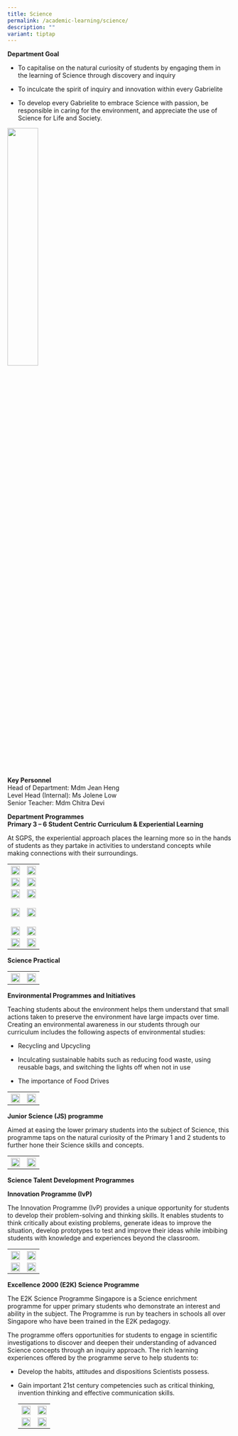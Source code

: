 ```yaml
---
title: Science
permalink: /academic-learning/science/
description: ""
variant: tiptap
---
```

<p><strong>Department Goal</strong>
</p>
<ul>
<li>
<p>To capitalise on the natural curiosity of students by engaging them in
the learning of Science through discovery and inquiry</p>
</li>
<li>
<p>To inculcate the spirit of inquiry and innovation within every Gabrielite</p>
</li>
<li>
<p>To develop every Gabrielite to embrace Science with passion, be responsible
in caring for the environment, and appreciate the use of Science for Life
and Society.</p>
</li>
</ul>
<p></p>
<div class="isomer-image-wrapper">
<img style="width: 37%;" height="auto" width="100%" alt="" src="/images/Science/sci1.png">
</div>
<p><strong>Key Personnel</strong> 
<br>Head of Department: Mdm Jean Heng
<br>Level Head (Internal): Ms Jolene Low
<br>Senior Teacher: Mdm Chitra Devi</p>
<p><strong>Department Programmes</strong> 
<br><strong>Primary 3 – 6 Student Centric Curriculum &amp; Experiential Learning</strong>
</p>
<p>At SGPS, the experiential approach places the learning more so in the
hands of students as they partake in activities to understand concepts
while making connections with their surroundings.</p>
<table>
<tbody>
<tr>
<th rowspan="1" colspan="1">
<div class="isomer-image-wrapper">
<img style="width: 100%" height="auto" width="100%" alt="" src="/images/Science/sci2.png">
</div>
</th>
<th rowspan="1" colspan="1">
<div class="isomer-image-wrapper">
<img style="width: 100%" height="auto" width="100%" alt="" src="/images/Science/sci3.png">
</div>
</th>
</tr>
<tr>
<td rowspan="1" colspan="1">
<div class="isomer-image-wrapper">
<img style="width: 100%" height="auto" width="100%" alt="" src="/images/Science/sci4.jpg">
</div>
</td>
<td rowspan="1" colspan="1">
<div class="isomer-image-wrapper">
<img style="width: 100%" height="auto" width="100%" alt="" src="/images/Science/sci5.jpg">
</div>
</td>
</tr>
<tr>
<td rowspan="1" colspan="1">
<div class="isomer-image-wrapper">
<img style="width: 100%" height="auto" width="100%" alt="" src="/images/Science/sci6.png">
</div>
<p></p>
</td>
<td rowspan="1" colspan="1">
<div class="isomer-image-wrapper">
<img style="width: 100%" height="auto" width="100%" alt="" src="/images/Science/sci7.png">
</div>
<p></p>
</td>
</tr>
<tr>
<td rowspan="1" colspan="1">
<div class="isomer-image-wrapper">
<img style="width: 100%" height="auto" width="100%" alt="" src="/images/Science/sci8.png">
</div>
<p></p>
</td>
<td rowspan="1" colspan="1">
<div class="isomer-image-wrapper">
<img style="width: 100%" height="auto" width="100%" alt="" src="/images/Science/sci9.png">
</div>
<p></p>
</td>
</tr>
<tr>
<td rowspan="1" colspan="1">
<div class="isomer-image-wrapper">
<img style="width: 100%" height="auto" width="100%" alt="" src="/images/Science/sci10.png">
</div>
</td>
<td rowspan="1" colspan="1">
<div class="isomer-image-wrapper">
<img style="width: 100%" height="auto" width="100%" alt="" src="/images/Science/sci11.png">
</div>
</td>
</tr>
<tr>
<td rowspan="1" colspan="1">
<div class="isomer-image-wrapper">
<img style="width: 100%" height="auto" width="100%" alt="" src="/images/Science/sci12.jpg">
</div>
</td>
<td rowspan="1" colspan="1">
<div class="isomer-image-wrapper">
<img style="width: 100%" height="auto" width="100%" alt="" src="/images/Science/sci13.jpg">
</div>
</td>
</tr>
</tbody>
</table>
<p></p>
<p><strong>Science Practical</strong>
</p>
<table>
<tbody>
<tr>
<th rowspan="1" colspan="1">
<div class="isomer-image-wrapper">
<img style="width: 100%" height="auto" width="100%" alt="" src="/images/Science/sci14.png">
</div>
</th>
<th rowspan="1" colspan="1">
<div class="isomer-image-wrapper">
<img style="width: 100%" height="auto" width="100%" alt="" src="/images/Science/sci15.png">
</div>
</th>
</tr>
</tbody>
</table>
<p></p>
<p><strong>Environmental Programmes and Initiatives</strong>
</p>
<p>Teaching students about the environment helps them understand that small
actions taken to preserve the environment have large impacts over time.
Creating an environmental awareness in our students through our curriculum
includes the following aspects of environmental studies:</p>
<ul>
<li>
<p>Recycling and Upcycling</p>
</li>
<li>
<p>Inculcating sustainable habits such as reducing food waste, using reusable
bags, and switching the lights off when not in use</p>
</li>
<li>
<p>The importance of Food Drives</p>
</li>
</ul>
<table>
<tbody>
<tr>
<th rowspan="1" colspan="1">
<div class="isomer-image-wrapper">
<img style="width: 100%" height="auto" width="100%" alt="" src="/images/Science/sci16.png">
</div>
</th>
<th rowspan="1" colspan="1">
<div class="isomer-image-wrapper">
<img style="width: 100%" height="auto" width="100%" alt="" src="/images/Science/sci17.png">
</div>
</th>
</tr>
</tbody>
</table>
<p></p>
<p><strong>Junior Science (JS) programme</strong>
</p>
<p>Aimed at easing the lower primary students into the subject of Science,
this programme taps on the natural curiosity of the Primary 1 and 2 students
to further hone their Science skills and concepts.</p>
<table>
<tbody>
<tr>
<th rowspan="1" colspan="1">
<div class="isomer-image-wrapper">
<img style="width: 100%" height="auto" width="100%" alt="" src="/images/Science/sci18.jpg">
</div>
</th>
<th rowspan="1" colspan="1">
<div class="isomer-image-wrapper">
<img style="width: 100%" height="auto" width="100%" alt="" src="/images/Science/sci19.jpg">
</div>
</th>
</tr>
</tbody>
</table>
<p><strong>Science Talent Development Programmes</strong>
</p>
<p><strong>Innovation Programme (IvP)</strong>
</p>
<p>The Innovation Programme (IvP) provides a unique opportunity for students
to develop their problem-solving and thinking skills. It enables students
to think critically about existing problems, generate ideas to improve
the situation, develop prototypes to test and improve their ideas while
imbibing students with knowledge and experiences beyond the classroom.</p>
<table>
<tbody>
<tr>
<th rowspan="1" colspan="1">
<div class="isomer-image-wrapper">
<img style="width: 100%" height="auto" width="100%" alt="" src="/images/Science/sci20.png">
</div>
</th>
<th rowspan="1" colspan="1">
<div class="isomer-image-wrapper">
<img style="width: 100%" height="auto" width="100%" alt="" src="/images/Science/sci21.png">
</div>
</th>
</tr>
<tr>
<td rowspan="1" colspan="1">
<div class="isomer-image-wrapper">
<img style="width: 100%" height="auto" width="100%" alt="" src="/images/Science/sci22.png">
</div>
</td>
<td rowspan="1" colspan="1">
<div class="isomer-image-wrapper">
<img style="width: 100%" height="auto" width="100%" alt="" src="/images/Science/sci23.png">
</div>
</td>
</tr>
</tbody>
</table>
<p><strong>Excellence 2000 (E2K) Science Programme</strong>
</p>
<p>The E2K Science Programme Singapore is a Science enrichment programme
for upper primary students who demonstrate an interest and ability in the
subject. The Programme is run by teachers in schools all over Singapore
who have been trained in the E2K pedagogy.</p>
<p>The programme offers opportunities for students to engage in scientific
investigations to discover and deepen their understanding of advanced Science
concepts through an inquiry approach. The rich learning experiences offered
by the programme serve to help students to:</p>
<ul>
<li>
<p>Develop the habits, attitudes and dispositions Scientists possess.&nbsp;</p>
</li>
<li>
<p>Gain important 21st century competencies such as critical thinking, invention
thinking and effective communication skills.</p>
<p></p>
<table>
<tbody>
<tr>
<th rowspan="1" colspan="1">
<div class="isomer-image-wrapper">
<img style="width: 100%" height="auto" width="100%" alt="" src="/images/Science/sci24.png">
</div>
</th>
<th rowspan="1" colspan="1">
<div class="isomer-image-wrapper">
<img style="width: 100%" height="auto" width="100%" alt="" src="/images/Science/sci25.png">
</div>
</th>
</tr>
<tr>
<td rowspan="1" colspan="1">
<div class="isomer-image-wrapper">
<img style="width: 100%" height="auto" width="100%" alt="" src="/images/Science/sci26.png">
</div>
</td>
<td rowspan="1" colspan="1">
<div class="isomer-image-wrapper">
<img style="width: 100%" height="auto" width="100%" alt="" src="/images/Science/sci27.png">
</div>
</td>
</tr>
</tbody>
</table>
<p></p>
</li>
</ul>
<p></p>